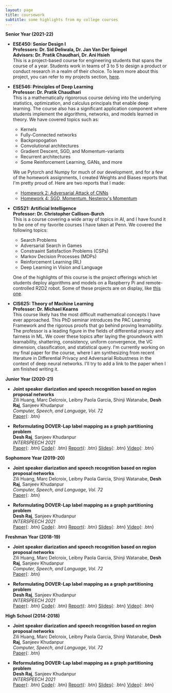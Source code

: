 ```yaml
---
layout: page
title: coursework
subtitle: some highlights from my college courses
---
```


**Senior Year (2021-22)**

- **ESE450: Senior Design I** \
  **Professors: Dr. Sid Deliwala, Dr. Jan Van Der Spiegel** \
  **Advisors: Dr. Pratik Chaudhari, Dr. Ani Hsieh** \
  This is a project-based course for engineering students that spans the course of a year.  Students work in teams of 3 to 5 to design a product or conduct research in a realm of their choice.  To learn more about this project, you can refer to my projects section, [here](https://geande.github.io/projects/).

- **ESE546: Principles of Deep Learning** \
  **Professor: Dr. Pratik Chaudhari** \
  This is a mathematically rigororous course delving into the underlying statistics, optimization, and calculus principals that enable deep learning.  The course also has a significant application component where students implement the algorithms, networks, and models learned in theory.  We have covered topics such as:
  - Kernels
  - Fully-Connected networks
  - Backpropogation
  - Convolutional architectures
  - Gradient Descent, SGD, and Momentum-variants
  - Recurrent architectures
  - Some Reinforcement Learning, GANs, and more
 
  We ue Pytorch and Numpy for much of our development, and for a few of the homework assignments, I created Weights and Biases reports that I'm pretty proud of.  Here are two reports that I made:
  - [Homework 2: Adversarial Attack of CNNs](https://wandb.ai/geande/ese546-homework2p4/reports/ESE546-Homework-2--VmlldzoxMDk0NTMz)
  - [Homework 4: SGD, Momentum, Nesterov's Momentum](https://wandb.ai/geande/ese546-homework4p2/reports/ESE546-HW4-Report--VmlldzoxMjYzNTEy) <br/>

- **CIS521: Artificial Intelligence** \
  **Professor: Dr. Christopher Callison-Burch** \
  This is a course covering a wide array of topics in AI, and I have found it to be one of my favorite courses I have taken at Penn.  We covered the following topics:
  - Search Problems
  - Adversarial Search in Games
  - Constraaint Satisfaction Problems (CSPs)
  - Markov Decision Processes (MDPs)
  - Reinforcement Learning (RL)
  - Deep Learning in Vision and Language

  One of the highlights of this course is the project offerings which let students deploy algorithms and models on a Raspberry Pi and remote-controlled R2D2 robot.  Some of these projects are on display, like [this one](https://geande.github.io/2021-12-09-rpi-vision/).


- **CIS625: Theory of Machine Learning** \
  **Professor: Dr. Michael Kearns** \
  This course likely has the most difficult mathematical concepts I have ever approached.  This PhD seminar introduces the PAC Learning Framework and the rigorous proofs that go behind proving learnability.  The professor is a leading figure in the fields of differential privacy and fairness in ML.  We cover these topics after laying the groundwork with learnability, shattering, consistency, uniform convergence, the VC dimension, classification, and statistical query.  I'm currently working on my final paper for the course, where I am synthesizing from recent literature in Differential Privacy and Adversarial Robustness in the context of deep neural networks.  I'll try to add a link to the paper when I am finished writing it.

**Junior Year (2020-21)**

- **Joint speaker diarization and speech recognition based on region proposal networks**  
  Zili Huang, Marc Delcroix, Leibny Paola Garcia, Shinji Watanabe, **Desh Raj**, Sanjeev Khudanpur  
  *Computer, Speech, and Language, Vol. 72*  
  [Paper](https://doi.org/10.1016/j.csl.2021.101316){: .btn}

- **Reformulating DOVER-Lap label mapping as a graph partitioning problem**  
  **Desh Raj**, Sanjeev Khudanpur  
  *INTERSPEECH 2021*  
  [Paper](https://www.isca-speech.org/archive/interspeech_2021/raj21b_interspeech.html){: .btn}
  [Code](https://github.com/desh2608/dover-lap){: .btn}
  [Report](/static/report/doverlap.pdf){: .btn}
  [Slides](/static/ppt/interspeech21_doverlap.pdf){: .btn}
  [Video](/static/video/interspeech21_doverlap_full.mp4){: .btn}
  
**Sophomore Year (2019-20)**

- **Joint speaker diarization and speech recognition based on region proposal networks**  
  Zili Huang, Marc Delcroix, Leibny Paola Garcia, Shinji Watanabe, **Desh Raj**, Sanjeev Khudanpur  
  *Computer, Speech, and Language, Vol. 72*  
  [Paper](https://doi.org/10.1016/j.csl.2021.101316){: .btn}

- **Reformulating DOVER-Lap label mapping as a graph partitioning problem**  
  **Desh Raj**, Sanjeev Khudanpur  
  *INTERSPEECH 2021*  
  [Paper](https://www.isca-speech.org/archive/interspeech_2021/raj21b_interspeech.html){: .btn}
  [Code](https://github.com/desh2608/dover-lap){: .btn}
  [Report](/static/report/doverlap.pdf){: .btn}
  [Slides](/static/ppt/interspeech21_doverlap.pdf){: .btn}
  [Video](/static/video/interspeech21_doverlap_full.mp4){: .btn}
  
**Freshman Year (2018-19)**

- **Joint speaker diarization and speech recognition based on region proposal networks**  
  Zili Huang, Marc Delcroix, Leibny Paola Garcia, Shinji Watanabe, **Desh Raj**, Sanjeev Khudanpur  
  *Computer, Speech, and Language, Vol. 72*  
  [Paper](https://doi.org/10.1016/j.csl.2021.101316){: .btn}

- **Reformulating DOVER-Lap label mapping as a graph partitioning problem**  
  **Desh Raj**, Sanjeev Khudanpur  
  *INTERSPEECH 2021*  
  [Paper](https://www.isca-speech.org/archive/interspeech_2021/raj21b_interspeech.html){: .btn}
  [Code](https://github.com/desh2608/dover-lap){: .btn}
  [Report](/static/report/doverlap.pdf){: .btn}
  [Slides](/static/ppt/interspeech21_doverlap.pdf){: .btn}
  [Video](/static/video/interspeech21_doverlap_full.mp4){: .btn}
  
**High School (2014-2018)**

- **Joint speaker diarization and speech recognition based on region proposal networks**  
  Zili Huang, Marc Delcroix, Leibny Paola Garcia, Shinji Watanabe, **Desh Raj**, Sanjeev Khudanpur  
  *Computer, Speech, and Language, Vol. 72*  
  [Paper](https://doi.org/10.1016/j.csl.2021.101316){: .btn}

- **Reformulating DOVER-Lap label mapping as a graph partitioning problem**  
  **Desh Raj**, Sanjeev Khudanpur  
  *INTERSPEECH 2021*  
  [Paper](https://www.isca-speech.org/archive/interspeech_2021/raj21b_interspeech.html){: .btn}
  [Code](https://github.com/desh2608/dover-lap){: .btn}
  [Report](/static/report/doverlap.pdf){: .btn}
  [Slides](/static/ppt/interspeech21_doverlap.pdf){: .btn}
  [Video](/static/video/interspeech21_doverlap_full.mp4){: .btn}
